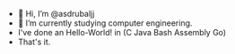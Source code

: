 - 👋 Hi, I’m @asdrubaljj
- 🌱 I’m currently studying computer engineering. 
- I've done an Hello-World! in (C Java Bash Assembly Go) 
- That's it.


<!---
asdrubaljj/asdrubaljj is a ✨ special ✨ repository because its `README.md` (this file) appears on your GitHub profile.
You can click the Preview link to take a look at your changes.
--->

